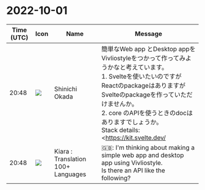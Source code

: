 # 2022-10-01

|Time (UTC)|Icon|Name|Message|
|---|---|---|---|
|20:48|![](https://avatars.slack-edge.com/2022-09-30/4163207241396_6312337d3da7bc3703cf_72.png)|Shinichi Okada|簡単なWeb app とDesktop appをVivliostyleをつかって作ってみようかなと考えています。<br>1. Svelteを使いたいのですがReactのpackageはありますがSvelteのpackageを作っていただけませんか。<br>2. core のAPIを使うときのdocはありますでしょうか。<br>Stack details:<br><https://kit.svelte.dev/|SvelteKit>/<https://tauri.app/|Tauri><br>UI: <https://flowbite-svelte.com/|Flowbite-Svelte><br><blockquote>The fastest way to build Svelte apps</blockquote><br><blockquote>Tauri is a framework for building tiny, blazing fast binaries for all major desktop platforms. Developers can integrate any front-end framework that compiles to HTML, JS and CSS for building their user interface.</blockquote><br><blockquote>Flowbite-svelte is a Tailwind and Flowbite powered UI components for Svelte and SvelteKit.</blockquote>|
|20:48|![](https://avatars.slack-edge.com/2021-08-02/2324149410423_2aa7423c4133ecb9f168_72.png)|Kiara : Translation 100+ Languages|🇬🇧: I'm thinking about making a simple web app and desktop app using Vivliostyle.<br>Is there an API like the following?|
